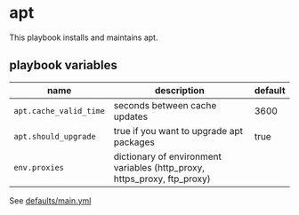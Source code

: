 # apt

This playbook installs and maintains apt.

## playbook variables

|name|description|default|
|----|-----------|-------|
|`apt.cache_valid_time`|seconds between cache updates|3600|
|`apt.should_upgrade`|true if you want to upgrade apt packages|true|
|`env.proxies`|dictionary of environment variables (http_proxy, https_proxy, ftp_proxy)||

See [defaults/main.yml](https://github.com/ryankanno/playbooks/blob/master/apt/defaults/main.yml)
